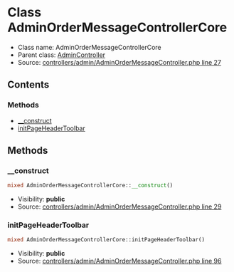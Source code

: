 Class AdminOrderMessageControllerCore
=====================





* Class name: AdminOrderMessageControllerCore
* Parent class: [AdminController](class.AdminControllerCore.md)
* Source: [controllers/admin/AdminOrderMessageController.php line 27](https://github.com/PrestaShop/PrestaShop/blob/1.6.0.6/controllers/admin/AdminOrderMessageController.php#L27)


Contents
--------



### Methods

* [__construct](#method-__construct)
* [initPageHeaderToolbar](#method-initPageHeaderToolbar)






Methods
-------


### <a name="method-__construct"></a>__construct

```php
mixed AdminOrderMessageControllerCore::__construct()
```





* Visibility: **public**
* Source: [controllers/admin/AdminOrderMessageController.php line 29](https://github.com/PrestaShop/PrestaShop/blob/1.6.0.6/controllers/admin/AdminOrderMessageController.php#L29)




### <a name="method-initPageHeaderToolbar"></a>initPageHeaderToolbar

```php
mixed AdminOrderMessageControllerCore::initPageHeaderToolbar()
```





* Visibility: **public**
* Source: [controllers/admin/AdminOrderMessageController.php line 96](https://github.com/PrestaShop/PrestaShop/blob/1.6.0.6/controllers/admin/AdminOrderMessageController.php#L96)




